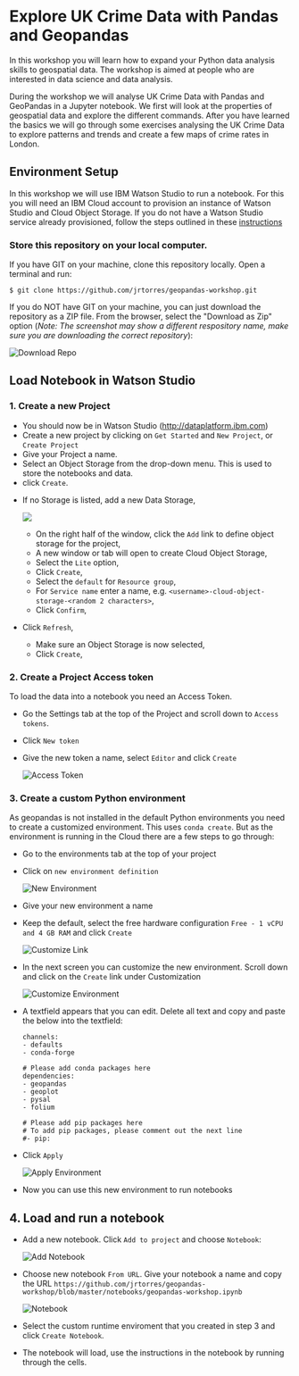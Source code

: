 # Explore UK Crime Data with Pandas and Geopandas

In this workshop you will learn how to expand your Python data analysis skills to geospatial data. The workshop is aimed at people who are interested in data science and data analysis.

During the workshop we will analyse UK Crime Data with Pandas and GeoPandas in a Jupyter notebook. We first will look at the properties of geospatial data and explore the different commands. After you have learned the basics we will go through some exercises analysing the UK Crime Data to explore patterns and trends and create a few maps of crime rates in London.

## Environment Setup

In this workshop we will use IBM Watson Studio to run a notebook. For this you will need an IBM Cloud account to provision an instance of Watson Studio and Cloud Object Storage. If you do not have a Watson Studio service already provisioned, follow the steps outlined in these [instructions](https://github.com/jrtorres/dsai-workshop-dataprocessing/blob/master/SetupWatsonStudio.md)

### Store this repository on your local computer.

   If you have GIT on your machine, clone this repository locally. Open a terminal and run:

   ```
   $ git clone https://github.com/jrtorres/geopandas-workshop.git
   ```

   If you do NOT have GIT on your machine, you can just download the repository as a ZIP file. From the browser, select the "Download as Zip" option (_Note: The screenshot may show a different respository name, make sure you are downloading the correct repository_):

   ![Download Repo](images/ss0.png)

## Load Notebook in Watson Studio

### 1. Create a new Project

- You should now be in Watson Studio (http://dataplatform.ibm.com)
- Create a new project by clicking on `Get Started` and `New Project`, or `Create Project`
- Give your Project a name.
- Select an Object Storage from the drop-down menu. This is used to store the notebooks and data.
- click `Create`.  

* If no Storage is listed, add a new Data Storage,

	![](../images/project-add-storage.png)

  * On the right half of the window, click the `Add` link to define object storage for the project,
  * A new window or tab will open to create Cloud Object Storage,
  * Select the `Lite` option,
  * Click `Create`,
  * Select the `default` for `Resource group`,
  * For `Service name` enter a name, e.g. `<username>-cloud-object-storage-<random 2 characters>`,
  * Click `Confirm`,

* Click `Refresh`,
  * Make sure an Object Storage is now selected,
  * Click `Create`,

### 2. Create a Project Access token

To load the data into a notebook you need an Access Token.

- Go the Settings tab at the top of the Project and scroll down to `Access tokens`.
- Click `New token`
- Give the new token a name, select `Editor` and click `Create`

   ![Access Token](images/token.png)

### 3. Create a custom Python environment

As geopandas is not installed in the default Python environments you need to create a customized environment. This uses `conda create`. But as the environment is running in the Cloud there are a few steps to go through:

- Go to the environments tab at the top of your project
- Click on `new environment definition`

   ![New Environment](images/new_env.png)

- Give your new environment a name
- Keep the default, select the free hardware configuration `Free - 1 vCPU and 4 GB RAM` and click `Create`

   ![Customize Link](images/customize.png)

- In the next screen you can customize the new environment. Scroll down and click on the `Create` link under Customization

   ![Customize Environment](images/customize_env.png)

- A textfield appears that you can edit. Delete all text and copy and paste the below into the textfield:

   ```# Please add conda channels here
   channels:
   - defaults
   - conda-forge
   
   # Please add conda packages here
   dependencies:
   - geopandas
   - geoplot
   - pysal
   - folium

   # Please add pip packages here
   # To add pip packages, please comment out the next line
   #- pip:
   ```

- Click `Apply`

   ![Apply Environment](images/customize_env2.png)

- Now you can use this new environment to run notebooks

## 4. Load and run a notebook

- Add a new notebook. Click `Add to project` and choose `Notebook`:

   ![Add Notebook](images/newnotebook.png)

- Choose new notebook `From URL`. Give your notebook a name and copy the URL `https://github.com/jrtorres/geopandas-workshop/blob/master/notebooks/geopandas-workshop.ipynb`

   ![Notebook](images/notebookfromurl.png)

- Select the custom runtime enviroment that you created in step 3 and click `Create Notebook`.

-  The notebook will load, use the instructions in the notebook by running through the cells.